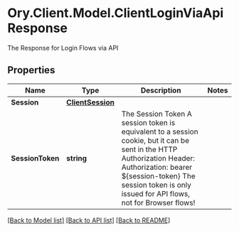 # Ory.Client.Model.ClientLoginViaApiResponse
The Response for Login Flows via API

## Properties

Name | Type | Description | Notes
------------ | ------------- | ------------- | -------------
**Session** | [**ClientSession**](ClientSession.md) |  | 
**SessionToken** | **string** | The Session Token  A session token is equivalent to a session cookie, but it can be sent in the HTTP Authorization Header:  Authorization: bearer ${session-token}  The session token is only issued for API flows, not for Browser flows! | 

[[Back to Model list]](../README.md#documentation-for-models) [[Back to API list]](../README.md#documentation-for-api-endpoints) [[Back to README]](../README.md)

